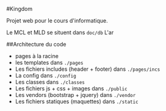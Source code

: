 #Kingdom

Projet web pour le cours d'informatique.

Le MCL et MLD se situent dans `doc/db`
L'ar


##Architecture du code

- pages à la racine
- les templates dans `./pages`
- Les fichiers includes (header + footer) dans `./pages/incs`
- La config dans `./config`
- Les classes dans `./classes`
- Les fichiers js + css + images dans `./public`
- Les vendors (bootstrap + jquery) dans `./vendor`
- Les fichiers statiques (maquettes) dans `./static`